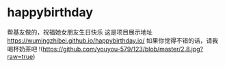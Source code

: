 # happybirthday
帮基友做的，祝福她女朋友生日快乐
这是项目展示地址
https://wumingzhibei.github.io/happybirthday.io/
如果你觉得不错的话，请我喝杯奶茶吧
!(https://github.com/youyou-579/123/blob/master/2.8.jpg?raw=true)
